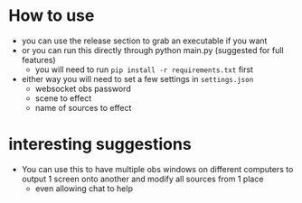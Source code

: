 # How to use
- you can use the release section to grab an executable if you want
- or you can run this directly through python main.py (suggested for full features)
    - you will need to run `pip install -r requirements.txt` first
- either way you will need to set a few settings in `settings.json`
    - websocket obs password
    - scene to effect
    - name of sources to effect


# interesting suggestions
- You can use this to have multiple obs windows on different computers to output 1 screen onto another and modify all sources from 1 place
    - even allowing chat to help
